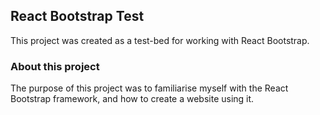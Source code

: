 ## React Bootstrap Test

This project was created as a test-bed for working with React Bootstrap.

### About this project

The purpose of this project was to familiarise myself with the React Bootstrap framework, and how to create a website using it.